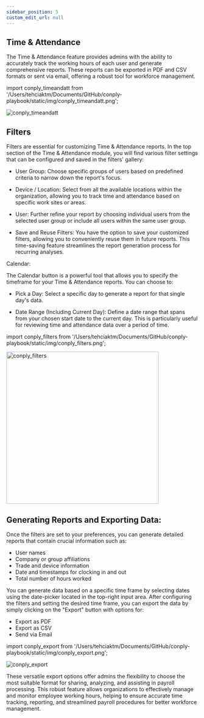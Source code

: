 ```yaml
---
sidebar_position: 5
custom_edit_url: null
---
```




<h2>Time & Attendance</h2>

The Time & Attendance feature provides admins with the ability to accurately track the working hours of each user and generate comprehensive reports. These reports can be exported in PDF and CSV formats or sent via email, offering a robust tool for workforce management.

import conply_timeandatt from '/Users/tehciaktm/Documents/GitHub/conply-playbook/static/img/conply_timeandatt.png';

<img src={conply_timeandatt} alt="conply_timeandatt" />

<h2>Filters</h2>

Filters are essential for customizing Time & Attendance reports. In the top section of the Time & Attendance module, you will find various filter settings that can be configured and saved in the filters' gallery:

* User Group: Choose specific groups of users based on predefined criteria to narrow down the report's focus.

* Device / Location: Select from all the available locations within the organization, allowing you to track time and attendance based on specific work sites or areas.

* User: Further refine your report by choosing individual users from the selected user group or include all users within the same user group.

* Save and Reuse Filters: You have the option to save your customized filters, allowing you to conveniently reuse them in future reports. This time-saving feature streamlines the report generation process for recurring analyses.

Calendar:

The Calendar button is a powerful tool that allows you to specify the timeframe for your Time & Attendance reports. You can choose to:

* Pick a Day: Select a specific day to generate a report for that single day's data.

* Date Range (Including Current Day): Define a date range that spans from your chosen start date to the current day. This is particularly useful for reviewing time and attendance data over a period of time.

import conply_filters from '/Users/tehciaktm/Documents/GitHub/conply-playbook/static/img/conply_filters.png';

<img src={conply_filters} alt="conply_filters" width="400" />

<h2>Generating Reports and Exporting Data:</h2>

Once the filters are set to your preferences, you can generate detailed reports that contain crucial information such as:

* User names
* Company or group affiliations
* Trade and device information
* Date and timestamps for clocking in and out
* Total number of hours worked

You can generate data based on a specific time frame by selecting dates using the date-picker located in the top-right input area. After configuring the filters and setting the desired time frame, you can export the data by simply clicking on the "Export" button with options for:
* Export as PDF
* Export as CSV
* Send via Email

import conply_export from '/Users/tehciaktm/Documents/GitHub/conply-playbook/static/img/conply_export.png';

<img src={conply_export} alt="conply_export" />

These versatile export options offer admins the flexibility to choose the most suitable format for sharing, analyzing, and assisting in payroll processing. This robust feature allows organizations to effectively manage and monitor employee working hours, helping to ensure accurate time tracking, reporting, and streamlined payroll procedures for better workforce management.